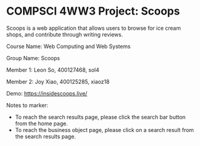 # COMPSCI 4WW3 Project: Scoops

Scoops is a web application that allows users to browse for ice cream shops, and contribute through writing reviews.

Course Name: Web Computing and Web Systems

Group Name: Scoops

Member 1: Leon So, 400127468, sol4

Member 2: Joy Xiao, 400125285, xiaoz18

Demo: https://insidescoops.live/

Notes to marker:
- To reach the search results page, please click the search bar button from the home page.
- To reach the business object page, please click on a search result from the search results page.
